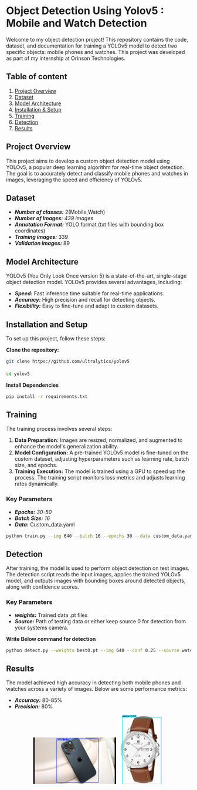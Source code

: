 
# Object Detection Using Yolov5 : Mobile and Watch Detection

Welcome to my object detection project! This repository contains the code, dataset, and documentation for training a YOLOv5 model to detect two specific objects: mobile phones and watches. This project was developed as part of my internship at Orinson Technologies.


## Table of content

1. [Project Overview](#project-overview)
2. [Dataset](#dataset)
3. [Model Architecture](#model-architecture)
4. [Installation & Setup](#installation)
5. [Training](#training)
6. [Detection](#detection)
7. [Results](#results)


## Project Overview
This project aims to develop a custom object detection model using YOLOv5, a popular deep learning algorithm for real-time object detection. The goal is to accurately detect and classify mobile phones and watches in images, leveraging the speed and efficiency of YOLOv5.

## Dataset

- ***Number of classes:*** 2(Mobile,Watch)
- ***Number of Images:*** *439 images*
- ***Annotation Format:*** YOLO format (txt files with bounding box coordinates)
- ***Training images:*** 339
- ***Validation images:*** 89

## Model Architecture

YOLOv5 (You Only Look Once version 5) is a state-of-the-art, single-stage object detection model. YOLOv5 provides several advantages, including:

- ***Speed:*** Fast inference time suitable for real-time applications.
- ***Accuracy:*** High precision and recall for detecting objects.
- ***Flexibility:*** Easy to fine-tune and adapt to custom datasets.

## Installation and Setup

To set up this project, follow these steps:

**Clone the repository:**
```bash 
git clone https://github.com/ultralytics/yolov5

cd yolov5
```
**Install Dependencies**
```bash
pip install -r requirements.txt
```
## Training

The training process involves several steps:

1. **Data Preparation:** Images are resized, normalized, and augmented to enhance the model's generalization ability.
2. **Model Configuration:** A pre-trained YOLOv5 model is fine-tuned on the custom dataset, adjusting hyperparameters such as learning rate, batch size, and epochs.
3. **Training Execution:** The model is trained using a GPU to speed up the process. The training script monitors loss metrics and adjusts learning rates dynamically.

### Key Parameters

- ***Epochs:*** *30-50*
- ***Batch Size:*** *16*
- ***Data:*** Custom_data.yaml
```bash
python train.py --img 640 --batch 16 --epochs 30 --data custom_data.yaml --weights yolov5s.pt

```
## Detection

After training, the model is used to perform object detection on test images. The detection script reads the input images, applies the trained YOLOv5 model, and outputs images with bounding boxes around detected objects, along with confidence scores.

### Key Parameters
- ***weights:*** Trained data .pt files
- ***Source:*** Path of testing data or either keep source 0 for detection from your systems camera.

**Write Below command for detection**

```bash
python detect.py --weights bestO.pt --img 640 --conf 0.25 --source watch.mp4
```
## Results

The model achieved high accuracy in detecting both mobile phones and watches across a variety of images. Below are some performance metrics:

- ***Accuracy:*** 80-85%
- ***Precision:*** 80%

<p align="center">
  <img src="cell_phone.jpg" alt="Example Detection 1" width="45%">
  <img src="watch.jpg" alt="Example Detection 2" width="25%">
</p>
